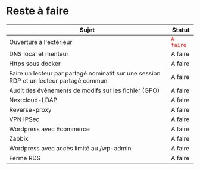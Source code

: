 # Reste à faire 

| Sujet  | Statut |
| ------------- | ------------- |
| Ouverture à l'extérieur  | <code style="color : Red">A faire</code>  |
| DNS local et menteur  | A faire  |
| Https sous docker  | A faire  |
| Faire un lecteur par partagé nominatif sur une session RDP et un lecteur partagé commun  | A faire  |
| Audit des évènements de modifs sur les fichier (GPO)  | A faire  |
| Nextcloud-LDAP  | A faire  |
| Reverse-proxy  | A faire  |
| VPN IPSec  | A faire  |
| Wordpress avec Ecommerce  | A faire  |
| Zabbix  | A faire  |
| Wordpress avec accès limité au /wp-admin  | A faire  |
| Ferme RDS  | A faire  |
